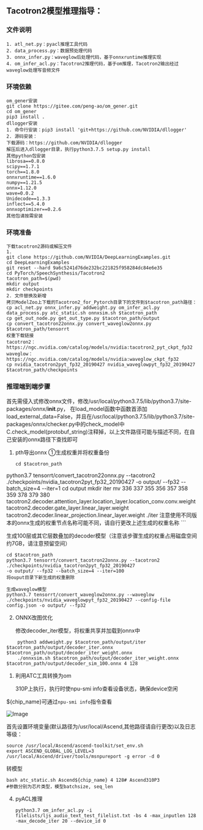 ## Tacotron2模型推理指导：

### 文件说明
    1. atl_net.py：pyacl推理工具代码
    2. data_process.py：数据预处理代码
    3. onnx_infer.py：waveglow后处理代码，基于onnxruntime推理实现
    4. om_infer_acl.py：Tacotron2推理代码，基于om推理，Tacotron2输出经过waveglow处理写音频文件


### 环境依赖
    om_gener安装
    git clone https://gitee.com/peng-ao/om_gener.git
    cd om_gener
    pip3 install .
    dllogger安装
    1. 命令行安装：pip3 install 'git+https://github.com/NVIDIA/dllogger'
    2. 源码安装：
    下载源码：https://github.com/NVIDIA/dllogger
    解压后进入dllogger目录，执行python3.7.5 setup.py install
    其他python包安装
    librosa==0.8.0
    scipy==1.7.1
    torch==1.8.0
    onnxruntime==1.6.0
    numpy==1.21.5
    onnx=1.12.0
    wave=0.0.2
    Unidecode==1.3.3
    inflect==5.4.0
    onnxoptimizer==0.2.6
    其他包请按需安装


### 环境准备
    下载tacotron2源码或解压文件
    1. 
    git clone https://github.com/NVIDIA/DeepLearningExamples.git
    cd DeepLearningExamples
    git reset --hard 9a6c5241d76de232bc221825f958284dc84e6e35
    cd PyTorch/SpeechSynthesis/Tacotron2
    tacotron_path=$(pwd)
    mkdir output
    mkdir checkpoints
    2. 文件替换及新增
    拷贝ModelZoo上下载的Tacotron2_for_Pytorch目录下的文件到$tacotron_path路径：
    cp acl_net.py onnx_infer.py addweight.py om_infer_acl.py data_process.py atc_static.sh onnxsim.sh $tacotron_path
    cp get_out_node.py get_out_type.py $tacotron_path/output
    cp convert_tacotron22onnx.py convert_waveglow2onnx.py $tacotron_path/tensorrt
    权重下载链接
    tacotron2：https://ngc.nvidia.com/catalog/models/nvidia:tacotron2_pyt_ckpt_fp32
    waveglow：https://ngc.nvidia.com/catalog/models/nvidia:waveglow_ckpt_fp32
    cp nvidia_tacotron2pyt_fp32_20190427 nvidia_waveglowpyt_fp32_20190427 $tacotron_path/checkpoints

### 推理端到端步骤

首先需侵入式修改onnx文件，修改/usr/local/python3.7.5/lib/python3.7/site-packages/onnx/__init__.py， 在load_model函数中函数首添加load_external_data=False，并且在/usr/local/python3.7.5/lib/python3.7/site-packages/onnx/checker.py中的check_model中C.check_model(protobuf_string)注释掉，以上文件路径可能与描述不同，在自己安装的onnx路径下查找即可

1. pth导出onnx
    ①生成权重并将权重备份
    
    ```
    cd $tacotron_path
python3.7 tensorrt/convert_tacotron22onnx.py --tacotron2 ./checkpoints/nvidia_tacotron2pyt_fp32_20190427 -o output/ --fp32 --batch_size=4 --iter=1
    cd output
    mkdir iter
    mv 336 337 355 356 357 358 359 378 379 380 tacotron2.decoder.attention_layer.location_layer.location_conv.conv.weight tacotron2.decoder.gate_layer.linear_layer.weight tacotron2.decoder.linear_projection.linear_layer.weight ./iter
    注意使用不同版本的onnx生成的权重节点名称可能不同，请自行更改上述生成的权重名称
    ```

生成100层或其它层数叠加的decoder模型（注意该步骤生成的权重占用磁盘空间约7GB，请注意预留空间）    

    cd $tacotron_path
    python3.7 tensorrt/convert_tacotron22onnx.py --tacotron2 ./checkpoints/nvidia_tacotron2pyt_fp32_20190427
    -o output/ --fp32 --batch_size=4 --iter=100
    将ouput目录下新生成的权重删除
    
    生成waveglow模型
    python3.7 tensorrt/convert_waveglow2onnx.py --waveglow ./checkpoints/nvidia_waveglowpyt_fp32_20190427 --config-file config.json -o output/ --fp32

2. ONNX改图优化
   
    修改decoder_iter模型，将权重共享并加载到onnx中
```
    python3 addweight.py $tacotron_path/output/iter $tacotron_path/output/decoder_iter.onnx $tacotron_path/output/decoder_iter_weight.onnx
    ./onnxsim.sh $tacotron_path/output/decoder_iter_weight.onnx $tacotron_path/output/decoder_sim_100.onnx 4 128
```



1. 利用ATC工具转换为om

    310P上执行，执行时使npu-smi info查看设备状态，确保device空闲

${chip_name}可通过`npu-smi info`指令查看

   ![Image](https://gitee.com/ascend/ModelZoo-PyTorch/raw/master/ACL_PyTorch/images/310P3.png)   

首先设置环境变量(默认路径为/usr/local/Ascend,其他路径请自行更改)以及日志等级： 

```
source /usr/local/Ascend/ascend-toolkit/set_env.sh
export ASCEND_GLOBAL_LOG_LEVEL=3
/usr/local/Ascend/driver/tools/msnpureport -g error -d 0
```

转模型

    bash atc_static.sh Ascend${chip_name} 4 128# Ascend310P3
    #参数分别为芯片类型，模型batchsize, seq_len

4. pyACL推理
   

    ```
    python3.7 om_infer_acl.py -i filelists/ljs_audio_text_test_filelist.txt -bs 4 -max_inputlen 128 -max_decode_iter 20 --device_id 0
    ```

